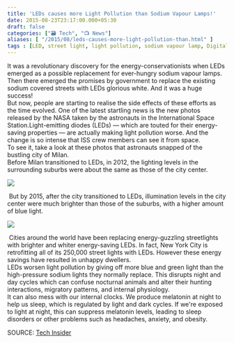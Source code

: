 ```yaml
---
title: 'LEDs causes more Light Pollution than Sodium Vapour Lamps!'
date: 2015-08-23T23:17:00.000+05:30
draft: false
categories: ["🗃️ Tech", "📺 News"]
aliases: [ "/2015/08/leds-causes-more-light-pollution-than.html" ]
tags : [LED, street light, light pollution, sodium vapour lamp, Digital life, Scientific, Technology]
---
```


It was a revolutionary discovery for the energy-conservationists when LEDs emerged as a possible replacement for ever-hungry sodium vapour lamps. Then there emerged the promises by government to replace the existing sodium covered streets with LEDs glorious white. And it was a huge success!  
But now, people are starting to realise the side effects of these efforts as the time evolved. One of the latest startling news is the new photos released by the NASA taken by the astronauts in the International Space Station.Light-emitting diodes (LEDs) — which are touted for their energy-saving properties — are actually making light pollution worse. And the change is so intense that ISS crew members can see it from space.  
To see it, take a look at these photos that astronauts snapped of the bustling city of Milan.  
Before Milan transitioned to LEDs, in 2012, the lighting levels in the surrounding suburbs were about the same as those of the city center.  

[![](https://static6.techinsider.io/image/55cba7e9371d2212008bf462-1280-852/milan_2012_skitch.png)](https://static6.techinsider.io/image/55cba7e9371d2212008bf462-1280-852/milan_2012_skitch.png)

  
 But by 2015, after the city transitioned to LEDs, illumination levels in the city center were much brighter than those of the suburbs, with a higher amount of blue light.  

[![](https://static4.techinsider.io/image/55cba81a371d22462c8bd198-1280-852/milan_2015_skitch.png)](https://static4.techinsider.io/image/55cba81a371d22462c8bd198-1280-852/milan_2015_skitch.png)

 Cities around the world have been replacing energy-guzzling streetlights with brighter and whiter energy-saving LEDs. In fact, New York City is retrofitting all of its 250,000 street lights with LEDs. However these energy savings have resulted in unhappy dwellers.  
LEDs worsen light pollution by giving off more blue and green light than the high-pressure sodium lights they normally replace. This disrupts night and day cycles which can confuse nocturnal animals and alter their hunting interactions, migratory patterns, and internal physiology.  
It can also mess with our internal clocks. We produce melatonin at night to help us sleep, which is regulated by light and dark cycles. If we're exposed to light at night, this can suppress melatonin levels, leading to sleep disorders or other problems such as headaches, anxiety, and obesity.  
  
SOURCE: [Tech Insider](https://www.techinsider.io/astronaut-photos-light-polution-led-nasa-esa-2015-8)